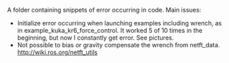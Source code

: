 A folder containing snippets of error occurring in code.
Main issues:
- Initialize error occurring when launching examples including wrench, as in example_kuka_kr6_force_control. It worked 5 of 10 times in the beginning, but now I constantly get error. See pictures.
- Not possible to bias or gravity compensate the wrench from netft_data. http://wiki.ros.org/netft_utils

